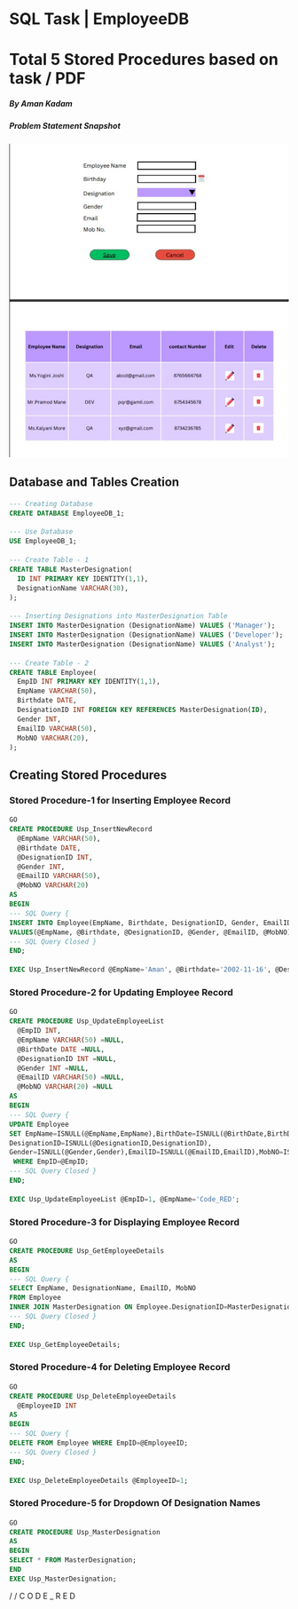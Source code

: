 # SQL Task | EmployeeDB
# Total 5 Stored Procedures based on task / PDF
##### By Aman Kadam
##### Problem Statement Snapshot
![SS of UI](https://github.com/AmanKadam-16/Internship_Notes/blob/01-SQL-Task-%7C-Notes-%7C-Queries/Task-Practical.jpg)
## Database and Tables Creation

```sql
--- Creating Database
CREATE DATABASE EmployeeDB_1;

--- Use Database
USE EmployeeDB_1;

--- Create Table - 1
CREATE TABLE MasterDesignation(
  ID INT PRIMARY KEY IDENTITY(1,1),
  DesignationName VARCHAR(30),
);

--- Inserting Designations into MasterDesignation Table
INSERT INTO MasterDesignation (DesignationName) VALUES ('Manager');
INSERT INTO MasterDesignation (DesignationName) VALUES ('Developer');
INSERT INTO MasterDesignation (DesignationName) VALUES ('Analyst');

--- Create Table - 2
CREATE TABLE Employee(
  EmpID INT PRIMARY KEY IDENTITY(1,1),
  EmpName VARCHAR(50),
  Birthdate DATE,
  DesignationID INT FOREIGN KEY REFERENCES MasterDesignation(ID),
  Gender INT,
  EmailID VARCHAR(50),
  MobNO VARCHAR(20),
);
```

## Creating Stored Procedures

### Stored Procedure-1 for Inserting Employee Record

```sql
GO
CREATE PROCEDURE Usp_InsertNewRecord
  @EmpName VARCHAR(50),
  @Birthdate DATE,
  @DesignationID INT,
  @Gender INT,
  @EmailID VARCHAR(50),
  @MobNO VARCHAR(20)
AS
BEGIN
--- SQL Query {
INSERT INTO Employee(EmpName, Birthdate, DesignationID, Gender, EmailID, MobNO)
VALUES(@EmpName, @Birthdate, @DesignationID, @Gender, @EmailID, @MobNO);
--- SQL Query Closed }
END;

EXEC Usp_InsertNewRecord @EmpName='Aman', @Birthdate='2002-11-16', @DesignationID=1, @Gender=1, @EmailID='aman@gmail.com', @MobNo='2748731798';
```

### Stored Procedure-2 for Updating Employee Record

```sql
GO
CREATE PROCEDURE Usp_UpdateEmployeeList
  @EmpID INT,
  @EmpName VARCHAR(50) =NULL,
  @BirthDate DATE =NULL,
  @DesignationID INT =NULL,
  @Gender INT =NULL,
  @EmailID VARCHAR(50) =NULL,
  @MobNO VARCHAR(20) =NULL
AS
BEGIN
--- SQL Query {
UPDATE Employee 
SET EmpName=ISNULL(@EmpName,EmpName),BirthDate=ISNULL(@BirthDate,BirthDate),
DesignationID=ISNULL(@DesignationID,DesignationID),
Gender=ISNULL(@Gender,Gender),EmailID=ISNULL(@EmailID,EmailID),MobNO=ISNULL(@MobNO,MobNO)
 WHERE EmpID=@EmpID;
--- SQL Query Closed }
END;

EXEC Usp_UpdateEmployeeList @EmpID=1, @EmpName='Code_RED';
```

### Stored Procedure-3 for Displaying Employee Record

```sql
GO
CREATE PROCEDURE Usp_GetEmployeeDetails
AS
BEGIN
--- SQL Query {
SELECT EmpName, DesignationName, EmailID, MobNO 
FROM Employee
INNER JOIN MasterDesignation ON Employee.DesignationID=MasterDesignation.ID ;
--- SQL Query Closed }
END;

EXEC Usp_GetEmployeeDetails;
```

### Stored Procedure-4 for Deleting Employee Record

```sql
GO
CREATE PROCEDURE Usp_DeleteEmployeeDetails 
  @EmployeeID INT
AS
BEGIN
--- SQL Query {
DELETE FROM Employee WHERE EmpID=@EmployeeID;
--- SQL Query Closed }
END;

EXEC Usp_DeleteEmployeeDetails @EmployeeID=1;
```
### Stored Procedure-5 for Dropdown Of Designation Names
``` SQL
GO
CREATE PROCEDURE Usp_MasterDesignation
AS 
BEGIN
SELECT * FROM MasterDesignation;
END
EXEC Usp_MasterDesignation;
```
/ / C O D E  _  R E D
